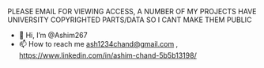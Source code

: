 PLEASE EMAIL FOR VIEWING ACCESS, A NUMBER OF MY PROJECTS HAVE UNIVERSITY COPYRIGHTED PARTS/DATA SO I CANT MAKE THEM PUBLIC
- 👋 Hi, I’m @Ashim267
- 📫 How to reach me ash1234chand@gmail.com , https://www.linkedin.com/in/ashim-chand-5b5b13198/ 

<!---
Ashim267/Ashim267 is a ✨ special ✨ repository because its `README.md` (this file) appears on your GitHub profile.
You can click the Preview link to take a look at your changes.
--->
